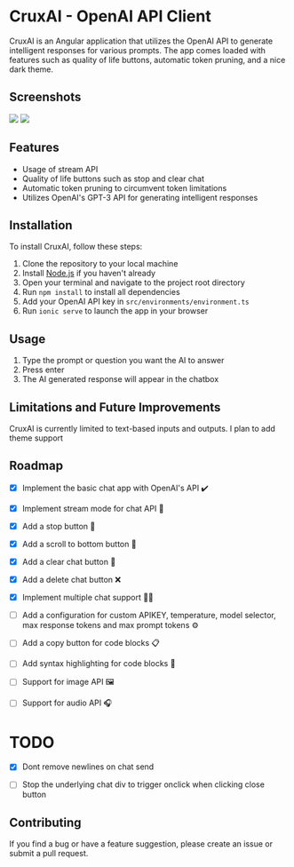 # CruxAI - OpenAI API Client

CruxAI is an Angular application that utilizes the OpenAI API to generate intelligent responses for various prompts. The app comes loaded with features such as quality of life buttons, automatic token pruning, and a nice dark theme.

## Screenshots

![](https://i.imgur.com/eHH3POo.png)
![](https://i.imgur.com/GJ6aGHb.png)

## Features

- Usage of stream API
- Quality of life buttons such as stop and clear chat
- Automatic token pruning to circumvent token limitations
- Utilizes OpenAI's GPT-3 API for generating intelligent responses

## Installation

To install CruxAI, follow these steps:

1. Clone the repository to your local machine
2. Install [Node.js](https://nodejs.org/en/download/) if you haven't already
3. Open your terminal and navigate to the project root directory
4. Run `npm install` to install all dependencies
5. Add your OpenAI API key in `src/environments/environment.ts`
6. Run `ionic serve` to launch the app in your browser

## Usage

1. Type the prompt or question you want the AI to answer 
2. Press enter
3. The AI generated response will appear in the chatbox

## Limitations and Future Improvements

CruxAI is currently limited to text-based inputs and outputs. I plan to add theme support

## Roadmap

- [x] Implement the basic chat app with OpenAI's API ✔️ 

- [x] Implement stream mode for chat API 🌊 

- [x] Add a stop button 🛑 

- [x] Add a scroll to bottom button 🚀 

- [x] Add a clear chat button 🧹 

- [x] Add a delete chat button ❌ 

- [x] Implement multiple chat support 💬💬 

- [ ] Add a configuration for custom APIKEY, temperature, model selector, max response tokens and max prompt tokens ⚙️ 

- [ ] Add a copy button for code blocks 📋 

- [ ] Add syntax highlighting for code blocks 🌈 

- [ ] Support for image API 🖼️ 

- [ ] Support for audio API 🎧

# TODO

- [x] Dont remove newlines on chat send

- [ ] Stop the underlying chat div to trigger onclick when clicking close button

## Contributing

If you find a bug or have a feature suggestion, please create an issue or submit a pull request.
